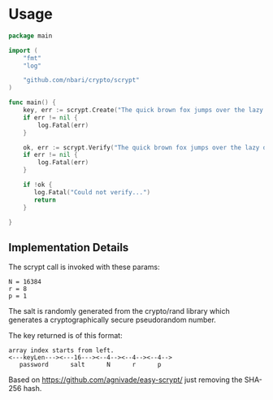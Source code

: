 Usage
=====

```go
package main

import (
	"fmt"
	"log"

	"github.com/nbari/crypto/scrypt"
)

func main() {
	key, err := scrypt.Create("The quick brown fox jumps over the lazy dog", 64)
	if err != nil {
		log.Fatal(err)
	}

	ok, err := scrypt.Verify("The quick brown fox jumps over the lazy dog", key)
	if err != nil {
		log.Fatal(err)
	}

    if !ok {
       log.Fatal("Could not verify...")
       return
    }

}
```


Implementation Details
----------------------

The scrypt call is invoked with these params:

    N = 16384
    r = 8
    p = 1

The salt is randomly generated from the crypto/rand library which generates a cryptographically secure pseudorandom number.

The key returned is of this format:

```pre
array index starts from left.
<---keyLen---><---16---><--4--><--4--><--4-->
   password      salt      N      r      p
```

Based on https://github.com/agnivade/easy-scrypt/ just removing the SHA-256 hash.
